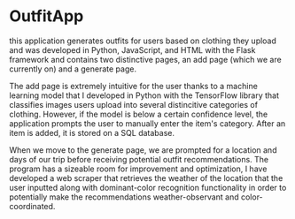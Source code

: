 # OutfitApp

this application generates outfits for users based on clothing they upload and was developed in Python, 
JavaScript, and HTML with the Flask framework and contains two distinctive pages, an add page (which we are
currently on) and a generate page.

The add page is extremely intuitive for the user thanks to a machine learning model that I developed in Python with
the TensorFlow library that classifies images users upload into several distincitive categories of clothing. However, if the
model is below a certain confidence level, the application prompts the user to manually enter the item's category. After an
item is added, it is stored on a SQL database.

When we move to the generate page, we are prompted for a location and days of our trip before receiving potential
outfit recommendations. The program has a sizeable room for improvement and optimization, I have developed a 
web scraper that retrieves the weather of the location that the user inputted along with dominant-color recognition
functionality in order to potentially make the recommendations weather-observant and color-coordinated.
